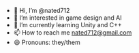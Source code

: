 - 👋 Hi, I’m @nated712
- 👀 I’m interested in game design and AI
- 🌱 I’m currently learning Unity and C++
- 📫 How to reach me nated712@gmail.com
- 😄 Pronouns: they/them

<!---
nated712/nated712 is a ✨ special ✨ repository because its `README.md` (this file) appears on your GitHub profile.
You can click the Preview link to take a look at your changes.
--->
